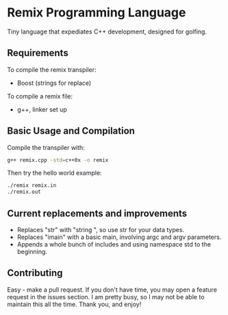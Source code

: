 # Remix Programming Language
Tiny language that expediates C++ development, designed for golfing.

## Requirements
To compile the remix transpiler:
 - Boost (strings for replace)

To compile a remix file:
 - g++, linker set up

## Basic Usage and Compilation
Compile the transpiler with:
```bash
g++ remix.cpp -std=c++0x -o remix
```
Then try the hello world example:
```bash
./remix remix.in
./remix.out
```
## Current replacements and improvements
 - Replaces "str" with "string ", so use str for your data types.
 - Replaces "imain" with a basic main, involving argc and argv parameters.
 - Appends a whole bunch of includes and using namespace std to the beginning.

## Contributing
Easy - make a pull request. If you don't have time, you may open a feature
request in the issues section. I am pretty busy, so I may not be able to maintain
this all the time. Thank you, and enjoy!
